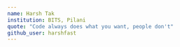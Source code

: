 ```yaml
---
name: Harsh Tak
institution: BITS, Pilani
quote: "Code always does what you want, people don't"  
github_user: harshfast
---
```

